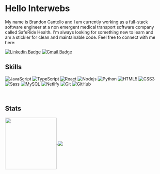 # Hello Interwebs

My name is Brandon Cantello and I am currently working as a full-stack software engineer at a non emergent medical transport software company called SafeRide Health. I'm always looking for something new to learn and am a stickler for clean and maintainable code. Feel free to connect with me here:

[![Linkedin Badge](https://img.shields.io/badge/-bcantello-blue?style=flat-square&logo=Linkedin&logoColor=white&link=https://www.linkedin.com/in/brandon-cantello/)](https://www.linkedin.com/in/brandon-cantello/)
[![Gmail Badge](https://img.shields.io/badge/-bcantello@gmail.com-c14438?style=flat-square&logo=Gmail&logoColor=white&link=mailto:bcantello@gmail.com)](mailto:bcantello@gmail.com)

 ## Skills
![JavaScript](https://img.shields.io/badge/-JavaScript-black?style=for-the-badge&logo=javascript)
![TypeScript](https://img.shields.io/badge/TypeScript-007ACC?style=for-the-badge&logo=typescript&logoColor=white)
![React](https://img.shields.io/badge/-React-black?style=for-the-badge&logo=react)
![Nodejs](https://img.shields.io/badge/-Nodejs-black?style=for-the-badge&logo=Node.js)
![Python](https://img.shields.io/badge/-Python-black?style=for-the-badge&logo=Python)
![HTML5](https://img.shields.io/badge/-HTML5-E34F26?style=for-the-badge&logo=html5&logoColor=white)
![CSS3](https://img.shields.io/badge/-CSS3-1572B6?style=for-the-badge&logo=css3)
![Sass](https://img.shields.io/badge/Sass-CC6699?style=for-the-badge&logo=sass&logoColor=white)
![MySQL](https://img.shields.io/badge/-MySQL-black?style=for-the-badge&logo=mysql)
![Netlify](https://img.shields.io/badge/Netlify-00C7B7?style=for-the-badge&logo=netlify&logoColor=white)
![Git](https://img.shields.io/badge/-Git-black?style=for-the-badge&logo=git)
![GitHub](https://img.shields.io/badge/-GitHub-181717?style=for-the-badge&logo=github)

</br>

## Stats

<div>
  <a href="https://github.com/bcantello">
   <img align="center" height="170" src="https://github-readme-stats.vercel.app/api/top-langs/?username=bcantello&layout=compact&langs_count=16&theme=dracula"/>
  <img align="center" src="https://github-readme-stats.vercel.app/api?username=bcantello&show_icons=true&theme=dracula&include_all_commits=true&count_private=true&hide=issues"/>
</div>

  

